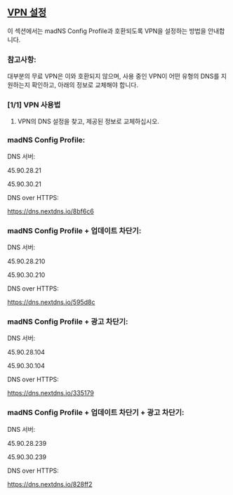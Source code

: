 ## [VPN 설정](accent://)

이 섹션에서는 madNS Config Profile과 호환되도록 VPN을 설정하는 방법을 안내합니다.

### 참고사항:

대부분의 무료 VPN은 이와 호환되지 않으며, 사용 중인 VPN이 어떤 유형의 DNS를 지원하는지 확인하고, 아래의 정보로 교체해야 합니다.

### [1/1] VPN 사용법

1. VPN의 DNS 설정을 찾고, 제공된 정보로 교체하십시오.

### madNS Config Profile:

DNS 서버:

45.90.28.21

45.90.30.21

DNS over HTTPS:

https://dns.nextdns.io/8bf6c6

### madNS Config Profile + 업데이트 차단기:

DNS 서버:

45.90.28.210

45.90.30.210

DNS over HTTPS:

https://dns.nextdns.io/595d8c

### madNS Config Profile + 광고 차단기:

DNS 서버:

45.90.28.104

45.90.30.104

DNS over HTTPS:

https://dns.nextdns.io/335179

### madNS Config Profile + 업데이트 차단기 + 광고 차단기:

DNS 서버:

45.90.28.239

45.90.30.239

DNS over HTTPS:

https://dns.nextdns.io/828ff2
